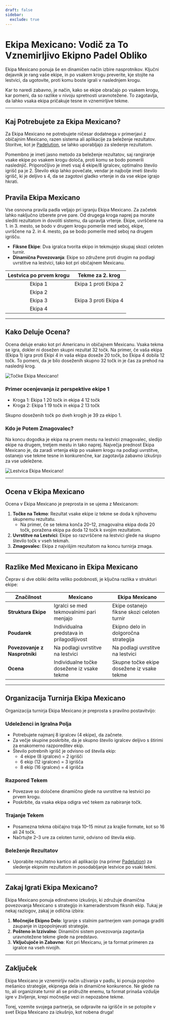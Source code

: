 ```yaml
---
draft: false
sidebar:
  exclude: true
---
```

# Ekipa Mexicano: Vodič za To Vznemirljivo Ekipno Padel Obliko

Ekipa Mexicano ponuja še en dinamičen način izbire nasprotnikov. Ključni dejavnik je rang vaše ekipe, in po vsakem krogu preverite, kje stojite na lestvici, da ugotovite, proti komu boste igrali v naslednjem krogu.

Kar to naredi zabavno, je način, kako se ekipe obračajo po vsakem krogu, kar pomeni, da so razlike v nivoju spretnosti uravnotežene. To zagotavlja, da lahko vsaka ekipa pričakuje tesne in vznemirljive tekme.

---

## Kaj Potrebujete za Ekipa Mexicano?

Za Ekipa Mexicano ne potrebujete ničesar dodatnega v primerjavi z običajnim Mexicano, razen sistema ali aplikacije za beleženje rezultatov. Storitve, kot je [Padelution](https://www.padelution.com/americano), se lahko uporabljajo za sledenje rezultatom.

Pomembno je imeti jasno metodo za beleženje rezultatov, saj rangiranje vsake ekipe po vsakem krogu določa, proti komu se bodo pomerili naslednjič. Priporočljivo je imeti vsaj 4 ekipe/8 igralcev, optimalno število igrišč pa je 2. Število ekip lahko povečate, vendar je najbolje imeti število igrišč, ki je deljivo s 4, da se zagotovi gladko vrtenje in da vse ekipe igrajo hkrati.

## Pravila Ekipa Mexicano

Vse osnovna pravila padla veljajo pri igranju Ekipa Mexicano. Za začetek lahko naključno izberete prve pare. Od drugega kroga naprej pa morate slediti rezultatom in dovoliti sistemu, da upravlja vrtenje. Ekipe, uvrščene na 1. in 3. mesto, se bodo v drugem krogu pomerile med seboj, ekipe, uvrščene na 2. in 4. mesto, pa se bodo pomerile med seboj na drugem igrišču.

- **Fiksne Ekipe**: Dva igralca tvorita ekipo in tekmujejo skupaj skozi celoten turnir.
- **Dinamična Povezovanja**: Ekipe so združene proti drugim na podlagi uvrstitve na lestvici, tako kot pri običajnem Mexicanu.

| Lestvica po prvem krogu | Tekme za 2. krog |
|:---------------------------:|:---------------------:|
|            Ekipa 1           |   Ekipa 1 proti Ekipa 2   |
|            Ekipa 2           |                       |
|            Ekipa 3           |   Ekipa 3 proti Ekipa 4   |
|            Ekipa 4           |                       |

---

## Kako Deluje Ocena?

Ocena deluje enako kot pri Americanu in običajnem Mexicanu. Vsaka tekma se igra, dokler ni dosežen skupni rezultat 32 točk. Na primer, če vaša ekipa (Ekipa 1) igra proti Ekipi 4 in vaša ekipa doseže 20 točk, bo Ekipa 4 dobila 12 točk. To pomeni, da je bilo doseženih skupno 32 točk in je čas za prehod na naslednji krog.

![Točke Ekipa Mexicano!](/sl/images/team-mexicano-scores.png "Točke Ekipa Mexicano!")

### Primer ocenjevanja iz perspektive ekipe 1
- Kroga 1: Ekipa 1 20 točk in ekipa 4 12 točk
- Kroga 2: Ekipa 1 19 točk in ekipa 2 13 točk

Skupno doseženih točk po dveh krogih je 39 za ekipo 1.

### Kdo je Potem Zmagovalec?
Na koncu dogodka je ekipa na prvem mestu na lestvici zmagovalec, sledijo ekipe na drugem, tretjem mestu in tako naprej. Največja prednost Ekipa Mexicano je, da zaradi vrtenja ekip po vsakem krogu na podlagi uvrstitve, ostanejo vse tekme tesne in konkurenčne, kar zagotavlja zabavno izkušnjo za vse udeležene.

![Lestvica Ekipa Mexicano!](/sl/images/team-mexicano-standing.png "Lestvica Ekipa Mexicano")

---

## Ocena v Ekipa Mexicano

Ocena v Ekipa Mexicano je preprosta in se ujema z Mexicanom:

1. **Točke na Tekmo**: Rezultat vsake ekipe iz tekme se doda k njihovemu skupnemu rezultatu.
   - Na primer, če se tekma konča 20–12, zmagovalna ekipa doda 20 točk, poražena ekipa pa doda 12 točk k svojim rezultatom.
2. **Uvrstitve na Lestvici**: Ekipe so razvrščene na lestvici glede na skupno število točk v vseh tekmah.
3. **Zmagovalec**: Ekipa z najvišjim rezultatom na koncu turnirja zmaga.

---

## Razlike Med Mexicano in Ekipa Mexicano

Čeprav si dve obliki delita veliko podobnosti, je ključna razlika v strukturi ekipe:

| **Značilnost**            | **Mexicano**                                     | **Ekipa Mexicano**                                  |
|-------------------------|-------------------------------------------------|---------------------------------------------------|
| **Struktura Ekipe**      | Igralci se med tekmovalnimi pari menjajo         | Ekipe ostanejo fiksne skozi celoten turnir      |
| **Poudarek**               | Individualna predstava in prilagodljivost         | Ekipno delo in dolgoročna strategija                   |
| **Povezovanje z Nasprotniki**    | Na podlagi uvrstitve na lestvici                  | Na podlagi uvrstitve na lestvici                    |
| **Ocena**             | Individualne točke dosežene iz vsake tekme        | Skupne točke ekipe dosežene iz vsake tekme     |

---

## Organizacija Turnirja Ekipa Mexicano

Organizacija turnirja Ekipa Mexicano je preprosta s pravilno postavitvijo:

### Udeleženci in Igralna Polja
- Potrebujete najmanj 8 igralcev (4 ekipe), da začnete.
- Za večje skupine poskrbite, da je skupno število igralcev deljivo s štirimi za enakomerno razporeditev ekip.
- Število potrebnih igrišč je odvisno od števila ekip:
  - 4 ekipe (8 igralcev) = 2 igrišči
  - 6 ekip (12 igralcev) = 3 igrišča
  - 8 ekip (16 igralcev) = 4 igrišča

### Razpored Tekem
- Povezave so določene dinamično glede na uvrstitve na lestvici po prvem krogu.
- Poskrbite, da vsaka ekipa odigra več tekem za nabiranje točk.

### Trajanje Tekem
- Posamezna tekma običajno traja 10–15 minut za krajše formate, kot so 16 ali 24 točk.
- Načrtujte 2–3 ure za celoten turnir, odvisno od števila ekip.

### Beleženje Rezultatov
- Uporabite rezultatno kartico ali aplikacijo (na primer [Padelution](https://www.padelution.com/americano)) za sledenje ekipnim rezultatom in posodabljanje lestvice po vsaki tekmi.

---

## Zakaj Igrati Ekipa Mexicano?

Ekipa Mexicano ponuja edinstveno izkušnjo, ki združuje dinamična povezovanja Mexicano s strategijo in kameraderstvom fiksnih ekip. Tukaj je nekaj razlogov, zakaj je odlična izbira:

1. **Močnejše Ekipno Delo**: Igranje s stalnim partnerjem vam pomaga graditi zaupanje in izpopolnjevati strategije.
2. **Pošteno in Izzivalno**: Dinamični sistem povezovanja zagotavlja uravnotežene tekme glede na predstavo.
3. **Vključujoče in Zabavno**: Kot pri Mexicanu, je ta format primeren za igralce na vseh nivojih.

---

## Zaključek

Ekipa Mexicano je vznemirljiv način uživanja v padlu, ki ponuja popolno mešanico strategije, ekipnega dela in dinamične konkurence. Ne glede na to, ali organizirate turnir ali se pridružite enemu, ta format prinaša vzdušje igre v življenje, krepi močnejše vezi in nepozabne tekme.

Torej, vzemite svojega partnerja, se odpravite na igrišče in se potopite v svet Ekipa Mexicano za izkušnjo, kot nobena druga!